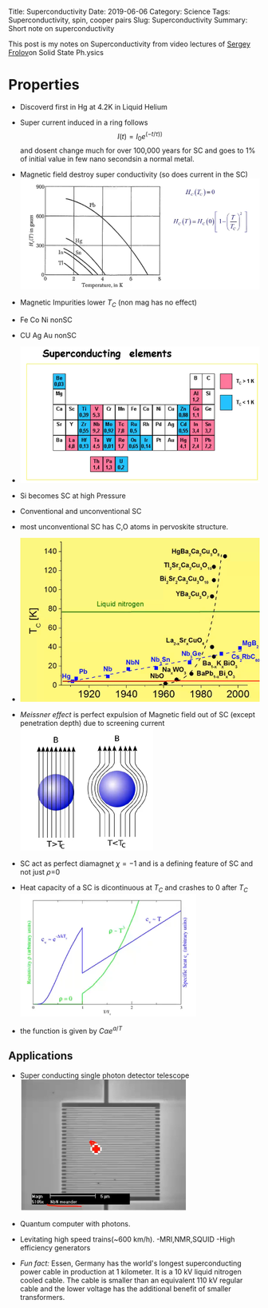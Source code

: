 Title: Superconductivity
Date: 2019-06-06
Category: Science
Tags: Superconductivity, spin, cooper pairs
Slug: Superconductivity
Summary: Short note on superconductivity

This post is my notes on Superconductivity from video lectures of [Sergey Frolov](https://www.youtube.com/channel/UCDBKb7qMyNXujTf7kKRdstg "Youtube Link")on Solid State Ph.ysics
 

# Properties

- Discoverd first in Hg at 4.2K in Liquid Helium
- Super current induced in a ring follows $$ I(t)=I_0e^{(-t/\tau))}$$ and dosent change much for over 100,000 years for SC and goes to 1% of initial value in few nano secondsin a normal metal.
- Magnetic field destroy super conductivity (so does current in the SC)
![](../../images/SC_mag.png)

- Magnetic Impurities lower $T_C$ (non mag has no effect)

- Fe Co Ni nonSC
- CU Ag Au nonSC
- ![](../../images/sup_ele.png)
- Si becomes SC at high Pressure
- Conventional and unconventional SC
- most unconventional SC has C,O atoms in  pervoskite structure.
-  ![](../../images/SC_graph.png)
- *Meissner effect* is perfect expulsion of Magnetic field out of SC (except penetration depth) due to screening current![](../../images/misener.png)
- SC act as perfect diamagnet $\chi=-1$ and is a defining feature of SC and not just $\rho$=0
- Heat capacity of a SC is dicontinuous at $T_C$ and crashes to 0 after  $T_C$
![](../../images/Heat_capacity.png)
- the function is given by $C \alpha e^{a/T}$


## Applications

- Super conducting single photon detector telescope![](../../images/photondetector.png)
- Quantum computer with photons.
- Levitating high speed trains(~600 km/h).
-MRI,NMR,SQUID
-High efficiency generators

- *Fun fact:* Essen, Germany has the world's longest superconducting power cable in production at 1 kilometer. It is a 10 kV liquid nitrogen cooled cable. The cable is smaller than an equivalent 110 kV regular cable and the lower voltage has the additional benefit of smaller transformers.
